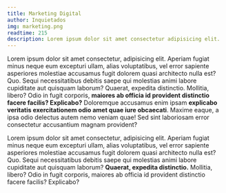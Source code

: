 ```yaml
---
title: Marketing Digital
author: Inquietados
img: marketing.png
readtime: 215
description: Lorem ipsum dolor sit amet consectetur adipisicing elit.
---
```


Lorem ipsum dolor sit amet consectetur, adipisicing elit. Aperiam fugiat minus neque eum excepturi ullam, alias voluptatibus, vel error sapiente asperiores molestiae accusamus fugit dolorem quasi architecto nulla est? Quo.
Sequi necessitatibus debitis saepe qui molestias animi labore cupiditate aut quisquam laborum? Quaerat, expedita distinctio. Mollitia, libero? Odio in fugit corporis, **maiores ab officia id provident distinctio facere facilis? Explicabo?**
Doloremque accusamus enim ipsam **explicabo veritatis exercitationem odio amet quae iure obcaecati**. Maxime eaque, a ipsa odio delectus autem nemo veniam quae! Sed sint laboriosam error consectetur accusantium magnam provident?

Lorem ipsum dolor sit amet consectetur, adipisicing elit. Aperiam fugiat minus neque eum excepturi ullam, alias voluptatibus, vel error sapiente asperiores molestiae accusamus fugit dolorem quasi architecto nulla est? Quo.
Sequi necessitatibus debitis saepe qui molestias animi labore cupiditate aut quisquam laborum? **Quaerat, expedita distinctio.** Mollitia, libero? Odio in fugit corporis, maiores ab officia id provident distinctio facere facilis? Explicabo?

